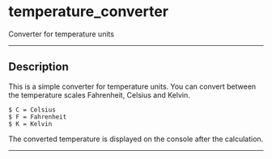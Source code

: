 # temperature_converter
 Converter for temperature units

***
## Description
This is a simple converter for temperature units. 
You can convert between the temperature scales Fahrenheit, Celsius and Kelvin.

```
$ C = Celsius
$ F = Fahrenheit
$ K = Kelvin
```

The converted temperature is displayed on the console after the calculation.

***